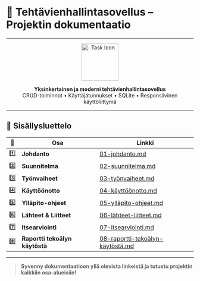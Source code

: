 # 📝 Tehtävienhallintasovellus – Projektin dokumentaatio

---

<div align="center">

<img src="https://cdn-icons-png.flaticon.com/512/1828/1828817.png" width="100" alt="Task Icon" />

**Yksinkertainen ja moderni tehtävienhallintasovellus**  
CRUD-toiminnot • Käyttäjätunnukset • SQLite • Responsiivinen käyttöliittymä

</div>

---

## 📑 Sisällysluettelo

| 📄 | Osa | Linkki |
|----|-----|--------|
| 1️⃣ | **Johdanto** | [01-johdanto.md](01-johdanto.md) |
| 2️⃣ | **Suunnitelma** | [02-suunnitelma.md](02-suunnitelma.md) |
| 3️⃣ | **Työnvaiheet** | [03-työnvaiheet.md](03-työnvaiheet.md) |
| 4️⃣ | **Käyttöönotto** | [04-käyttöönotto.md](04-käyttöönotto.md) |
| 5️⃣ | **Ylläpito-ohjeet** | [05-ylläpito-ohjeet.md](05-ylläpito-ohjeet.md) |
| 6️⃣ | **Lähteet & Liitteet** | [06-lähteet-liitteet.md](06-lähteet-liitteet.md) |
| 7️⃣ | **Itsearviointi** | [07-itsearviointi.md](07-itsearviointi.md) |
| 8️⃣ | **Raportti tekoälyn käytöstä** | [08-raportti-tekoälyn-käytöstä.md](08-raportti-tekoälyn-käytöstä.md) |

---

> **Syvenny dokumentaatioon yllä olevista linkeistä ja tutustu projektin kaikkiin osa-alueisiin!**
